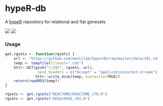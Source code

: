hypeR-db
=====

A [hypeR](https://github.com/montilab/hypeR) repository for relational and flat genesets

[![](https://img.shields.io/github/last-commit/montilab/hyperdb.svg)](https://github.com/montilab/hyperdb/commits/master) 
[![](https://img.shields.io/badge/lifecycle-stable-brightgreen.svg)](https://www.tidyverse.org/lifecycle/#stable)

### Usage

``` r
get.rgsets <- function(rgsets) {
    url <- "https://github.com/montilab/hyperdb/raw/master/data/{0}.rds"
    temp <- tempfile(fileext=".rds")
    httr::GET(gsub("\\{0}", rgsets, url), 
              .send_headers = c("Accept" = "application/octet-stream"),
              httr::write_disk(temp, overwrite=TRUE))    
    return(readRDS(temp))
}

rgsets <- get.rgsets("REACTOME/REACTOME_v70.0")
rgsets <- get.rgsets("KEGG/KEGG_v92.0")
```
